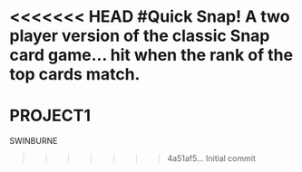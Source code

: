 <<<<<<< HEAD
#Quick Snap!
A two player version of the classic Snap card game... hit when the rank of the top cards match.
=======
# PROJECT1
SWINBURNE
>>>>>>> 4a51af5... Initial commit
